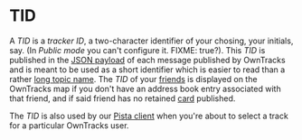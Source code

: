 # TID

A _TID_ is a _tracker ID_, a two-character identifier of your chosing, your initials, say. (In _Public mode_ you can't configure it. FIXME: true?). This _TID_ is published in the [JSON payload](../tech/json.md) of each message published by OwnTracks and is meant to be used as a short identifier which is easier to read than a rather [long topic name](../guide/topics.md). The _TID_ of your [friends](friends.md) is displayed on the OwnTracks map if you don't have an address book entry associated with that friend, and if said friend has no retained [card](card.md) published.

The _TID_ is also used by our [Pista client](../guide/clients.md) when you're about to select a track for a particular OwnTracks user.

